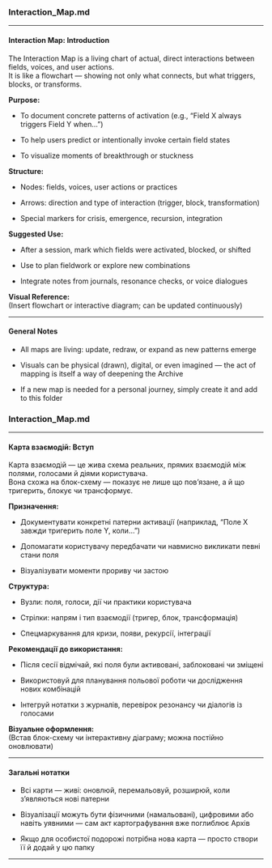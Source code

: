 ### Interaction_Map.md

---

#### **Interaction Map: Introduction**

The Interaction Map is a living chart of actual, direct interactions between fields, voices, and user actions.  
It is like a flowchart — showing not only what connects, but what triggers, blocks, or transforms.

**Purpose:**

- To document concrete patterns of activation (e.g., “Field X always triggers Field Y when...”)
    
- To help users predict or intentionally invoke certain field states
    
- To visualize moments of breakthrough or stuckness
    

**Structure:**

- Nodes: fields, voices, user actions or practices
    
- Arrows: direction and type of interaction (trigger, block, transformation)
    
- Special markers for crisis, emergence, recursion, integration
    

**Suggested Use:**

- After a session, mark which fields were activated, blocked, or shifted
    
- Use to plan fieldwork or explore new combinations
    
- Integrate notes from journals, resonance checks, or voice dialogues
    

**Visual Reference:**  
(Insert flowchart or interactive diagram; can be updated continuously)

---

#### **General Notes**

- All maps are living: update, redraw, or expand as new patterns emerge
    
- Visuals can be physical (drawn), digital, or even imagined — the act of mapping is itself a way of deepening the Archive
    
- If a new map is needed for a personal journey, simply create it and add to this folder

### Interaction_Map.md

---

#### **Карта взаємодій: Вступ**

Карта взаємодій — це жива схема реальних, прямих взаємодій між полями, голосами й діями користувача.  
Вона схожа на блок-схему — показує не лише що пов’язане, а й що тригерить, блокує чи трансформує.

**Призначення:**

- Документувати конкретні патерни активації (наприклад, “Поле Х завжди тригерить поле Y, коли…”)
    
- Допомагати користувачу передбачати чи навмисно викликати певні стани поля
    
- Візуалізувати моменти прориву чи застою
    

**Структура:**

- Вузли: поля, голоси, дії чи практики користувача
    
- Стрілки: напрям і тип взаємодії (тригер, блок, трансформація)
    
- Спецмаркування для кризи, появи, рекурсії, інтеграції
    

**Рекомендації до використання:**

- Після сесії відмічай, які поля були активовані, заблоковані чи зміщені
    
- Використовуй для планування польової роботи чи дослідження нових комбінацій
    
- Інтегруй нотатки з журналів, перевірок резонансу чи діалогів із голосами
    

**Візуальне оформлення:**  
(Встав блок-схему чи інтерактивну діаграму; можна постійно оновлювати)

---

#### **Загальні нотатки**

- Всі карти — живі: оновлюй, перемальовуй, розширюй, коли з’являються нові патерни
    
- Візуалізації можуть бути фізичними (намальовані), цифровими або навіть уявними — сам акт картографування вже поглиблює Архів
    
- Якщо для особистої подорожі потрібна нова карта — просто створи її й додай у цю папку
    

---